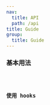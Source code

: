 ```yaml
---
nav:
  title: API
  path: /api
title: Guide
group:
  title: Guide
---
```


### 基本用法

<code src="./demo/index.tsx" />

### 使用 hooks

<API/>

